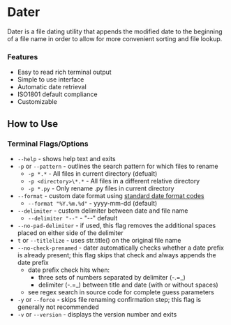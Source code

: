 Dater
=================================

Dater is a file dating utility that appends the modified date to the beginning of a file name in order to allow for more
convenient sorting and file lookup.

### Features ###

- Easy to read rich terminal output
- Simple to use interface
- Automatic date retrieval
- ISO1801 default compliance
- Customizable

## How to Use ##

### Terminal Flags/Options ###

- `--help` - shows help text and exits
- `-p` or `--pattern` - outlines the search pattern for which files to rename
    - `-p *.*` - All files in current directory (defualt)
    - `-p <directory>\*.*` - All files in a different relative directory
    - `-p *.py` - Only rename .py files in current directory
- `--format` - custom date format
  using [standard date format codes](https://docs.python.org/3.12/library/datetime.html#strftime-strptime-behavior)
    - `--format "%Y.%m.%d"` - yyyy-mm-dd (default)
- `--delimiter` - custom delimiter between date and file name
    - `--delimiter "--"` - "--" default
- `--no-pad-delimiter` - if used, this flag removes the additional spaces placed on either side of the delimiter
- `t` or `--titlelize` - uses str.title() on the original file name
- `--no-check-prenamed` - dater automatically checks whether a date prefix is already present; this flag skips that
  check and always appends the date prefix
    - date prefix check hits when:
        - three sets of numbers separated by delimiter (-.=_)
        - delimiter (-.=_) between title and date (with or without spaces)
    - see regex search in source code for complete guess parameters
- `-y` or `--force` - skips file renaming confirmation step; this flag is generally not recommended
- `-v` or `--version` - displays the version number and exits

